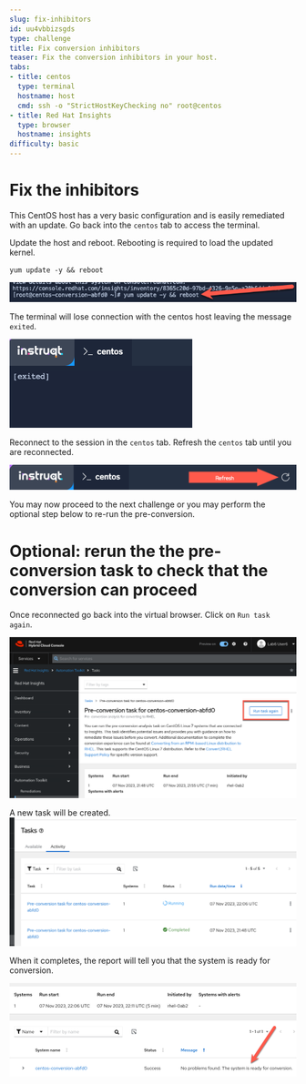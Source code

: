 ```yaml
---
slug: fix-inhibitors
id: uu4vbbizsgds
type: challenge
title: Fix conversion inhibitors
teaser: Fix the conversion inhibitors in your host.
tabs:
- title: centos
  type: terminal
  hostname: host
  cmd: ssh -o "StrictHostKeyChecking no" root@centos
- title: Red Hat Insights
  type: browser
  hostname: insights
difficulty: basic
---
```

Fix the inhibitors
==================

This CentOS host has a very basic configuration and is easily remediated with an update. Go back into the `centos` tab to access the terminal.

Update the host and reboot. Rebooting is required to load the updated kernel.

```
yum update -y && reboot
```

![update and reboot](../assets/updatedandreboot.png)

The terminal will lose connection with the centos host leaving the message `exited`.

![exited](../assets/exited.png)

Reconnect to the session in the `centos` tab. Refresh the `centos` tab until you are reconnected.

![refresh](../assets/refreshbutton.png)

You may now proceed to the next challenge or you may perform the optional step below to re-run the pre-conversion.

Optional: rerun the the pre-conversion task to check that the conversion can proceed
====================================================================================

Once reconnected go back into the virtual browser. Click on `Run task again`.

![run task again](../assets/runtaskagain.png)

A new task will be created.
![new task](../assets/newtask.png)

When it completes, the report will tell you that the system is ready for conversion.

![proceed](../assets/proceedconversion.png)
